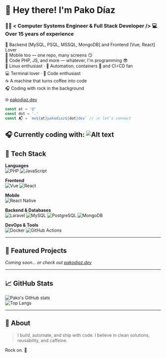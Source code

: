 # 👋 Hey there! I'm Pako Díaz
### 👨‍💻 < Computer Systems Engineer & Full Stack Developer /> 💻 Over 15 years of experience

🔄 Backend [MySQL, PSQL, MSSQL, MongoDB] and Frontend [Vue, React] Lover  
📱 Mobile too — one repo, many screens 😏  
🐘 Code PHP, JS, and more — whatever, I'm programming 😎  
🐧 Linux enthusiast · 🤖 Automation, containers 🐳 and CI⚡CD fan  
💻 Terminal lover · 🧠 Code enthusiast  
☕ A machine that turns coffee into code  
🎧 Coding with rock in the background  

🌐 [pakodiaz.dev](https://pakodiaz.dev)  
```js 
const at = '@'
const dot = '.'
const 📬 = `me${at}pakodiaz${dot}dev` // ✉️ let's connect

```
🎧 Currently coding with:
![Alt text](https://spotify-recently-played-readme.vercel.app/api?user=fcodiazmx)
---

## 🔧 Tech Stack

**Languages**  
![PHP](https://img.shields.io/badge/PHP-777BB4?style=for-the-badge&logo=php&logoColor=white)
![JavaScript](https://img.shields.io/badge/JavaScript-F7DF1E?style=for-the-badge&logo=javascript&logoColor=black)

**Frontend**  
![Vue](https://img.shields.io/badge/Vue-35495E?style=for-the-badge&logo=vue.js&logoColor=4FC08D)
![React](https://img.shields.io/badge/React-20232A?style=for-the-badge&logo=react&logoColor=61DAFB)

**Mobile**  
![React Native](https://img.shields.io/badge/React_Native-20232A?style=for-the-badge&logo=react&logoColor=61DAFB)

**Backend & Databases**  
![Laravel](https://img.shields.io/badge/Laravel-E74430?style=for-the-badge&logo=laravel&logoColor=white)
![MySQL](https://img.shields.io/badge/MySQL-00758F?style=for-the-badge&logo=mysql&logoColor=white)
![PostgreSQL](https://img.shields.io/badge/PostgreSQL-336791?style=for-the-badge&logo=postgresql&logoColor=white)
![MongoDB](https://img.shields.io/badge/MongoDB-47A248?style=for-the-badge&logo=mongodb&logoColor=white)

**DevOps & Tools**  
![Docker](https://img.shields.io/badge/Docker-2496ED?style=for-the-badge&logo=docker&logoColor=white)
![GitHub Actions](https://img.shields.io/badge/GitHub_Actions-2088FF?style=for-the-badge&logo=github-actions&logoColor=white)

---

## 🚧 Featured Projects

_Coming soon... or check out [pakodiaz.dev](https://pakodiaz.dev)_

---

## 📈 GitHub Stats

![Pako's GitHub stats](https://github-readme-stats.vercel.app/api?username=pakodiazdev&show_icons=true&theme=radical)  
![Top Langs](https://github-readme-stats.vercel.app/api/top-langs/?username=pakodiazdev&layout=compact&theme=radical)

---

## 🤘 About
> I build, automate, and ship with code. I believe in clean solutions, reusability, and caffeine.

Rock on. 🎸

